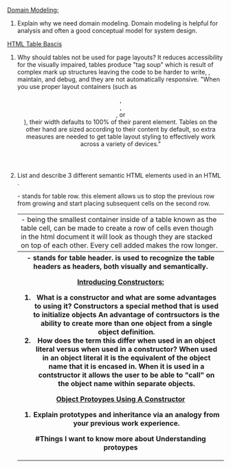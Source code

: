 <u>Domain Modeling:</u>

1. Explain why we need domain modeling.
Domain modeling is helpful for analysis and often a good conceptual model for system design.

<u>HTML Table Bascis</u>

1. Why should tables not be used for page layouts?
It reduces accessibility for the visually impaired, tables produce "tag soup" which is  result of complex mark up structures leaving the code to be harder to write, , maintain, and debug, and they are not automatically responsive. 
"When you use proper layout containers (such as <header>, <section>, <article>, or <div>), their width defaults to 100% of their parent element. Tables on the other hand are sized according to their content by default, so extra measures are needed to get table layout styling to effectively work across a variety of devices."

2. List and describe 3 different semantic HTML elements used in an HTML <table>.
<td>- being the smallest container inside of a table known as the table cell, can be made to create a row of cells even though in the html document it will look as though they are stacked on top of each other. Every cell added makes the row longer. 
<tr>- stands for table row. this element allows us to stop the previous row from growing and start placing subsequent cells on the second row.
<th>- stands for table header. is used to recognize the table headers as headers, both visually and semantically. 

<u>Introducing Constructors:</u>

1. What is a constructor and what are some advantages to using it?
Constructors a special method that is used to initialize objects
An advantage of contrsuctors is the ability to create more than one object from a single object definition.
2. How does the term this differ when used in an object literal versus when used in a constructor? When used in an object literal it is the equivalent of the object name that it is encased in. When it is used in a contstructor it allows the user to be able to "call" on the object name within separate objects. 

<u>Object Protoypes Using A Constructor</u>

1. Explain prototypes and inheritance via an analogy from your previous work experience.

#Things I want to know more about
Understanding protoypes